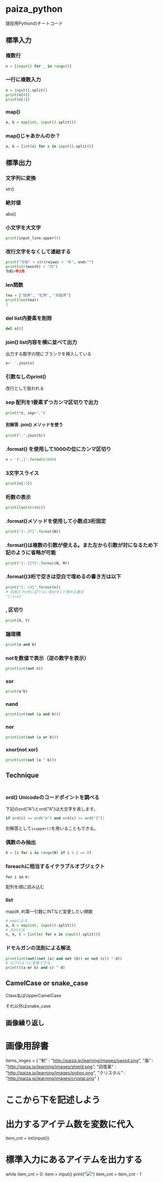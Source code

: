 # paiza_python
競技用Pythonのチートコード

## 標準入力
### 複数行
```python
n = [input() for _ in range()]
```

### 一行に複数入力
```python
n = input().split()
print(n[0])
print(n[1])
```

### map()
```python
a, b = map(int, input().split())
```

### map()じゃあかんのか？
```python
a, b = [int(x) for x in input().split()]
```

## 標準出力
### 文字列に変換
str() 

### 絶対値
abs()

### 小文字を大文字
```python
print(input_line.upper())
```

### 改行文字をなくして連結する
```python
print("令和" + str(reiwa) + "年", end="")
print(str(month) + "月")
令和4年3月
```

### len関数
```python
tea = ["緑茶", "紅茶", "烏龍茶"]
print(len(tea))
3
```

### del list内要素を削除
```python
del o[0]
```

### join() list内容を横に並べて出力
出力する数字の間にブランクを挿入している
```python
o=' '.join(o)
```

### 引数なしのprint()
改行として扱われる

### sep 配列を1要素ずつカンマ区切りで出力
```python
print(*n, sep=",")
```

#### 別解答 .join() メソッドを使う
```python
print(",".join(S))
```

### .format() を使用して1000の位にカンマ区切り
```python
n = '{:,}'.format(1000)
```

### 3文字スライス
```python
print(n[:3])
```

### 桁数の表示
```python
print(len(str(n)))
```
### .format()メソッドを使用して小数点3桁固定
```Python
print('{:.3f}'.format(N))
```

### .format()は複数の引数が使える。また左から引数が対になるため下記のように省略が可能
```python
print("{:.{}f}".format(N, M))
```
### .format()3桁で空きは空白で埋めるの書き方は以下
```python
print("{: >3}".format(n))
# 右揃えでx桁に足りない部分をiで埋める書式
"{:i>x}"
```

### , 区切り
```python
print(X, Y)
```
### 論理積
```python
print(a and b)
```

### notを数値で表示（逆の数字を表示）
```python
print(int(not n))
```
### xor
```python
print(a^b)
```

### nand
```python
print(int(not (a and b)))
```

### nor
```python
print(int(not (a or b)))
```

### xnor(not xor)
```python
print(int(not (a ^ b)))
```

## Technique
### 
```python
```

### ord() Unicodeのコードポイントを調べる
下記のord("A")とord("A")は大文字を表します。
```python
if ord(c) >= ord("A") and ord(c) <= ord("Z"):
```

別解答として`isupper()`を用いることもできる。

### 偶数のみ抽出
```python
X = [i for i in range(N) if i % 2 == 0]
```

### foreachに相当するイテラブルオブジェクト
```python
for i in K:
```
配列を順に読み込む

### list
map(#, #)第一引数にINTなど変更したい関数
```python
# mapによる
a, b = map(int, input().split())
# 別の方法
n, k, t = [int(x) for x in input().split()]
```

### ドモルガンの法則による解法
```python
print(int(not((not (a) and not (b)) or not (c)) ^ d))
# 以下のように変換できる
print(((a or b) and c) ^ d)
```

## CamelCase or snake_case
Class名はUpperCamelCase

それ以外はsnake_case

## 画像繰り返し
# 画像用辞書
items_imges = {
    "剣" : "http://paiza.jp/learning/images/sword.png",
    "盾" : "http://paiza.jp/learning/images/shield.png",
    "回復薬" : "http://paiza.jp/learning/images/potion.png",
    "クリスタル" : "http://paiza.jp/learning/images/crystal.png"
}

# ここから下を記述しよう
# 出力するアイテム数を変数に代入
item_cnt = int(input())

# 標準入力にあるアイテムを出力する
while item_cnt > 0:
  item = input()
  print("<img src = '" + items_imges[item] + "'>")
  item_cnt = item_cnt - 1